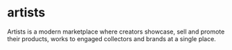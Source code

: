 # artists
Artists is a modern marketplace where creators showcase, sell and promote their products, works to engaged collectors and brands at a single place.
